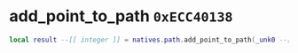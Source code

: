 # add_point_to_path `0xECC40138`

```lua
local result --[[ integer ]] = natives.path.add_point_to_path(_unk0 --[[ integer ]], _unk1 --[[ integer ]], _unk2 --[[ integer ]], _unk3 --[[ integer ]])
```